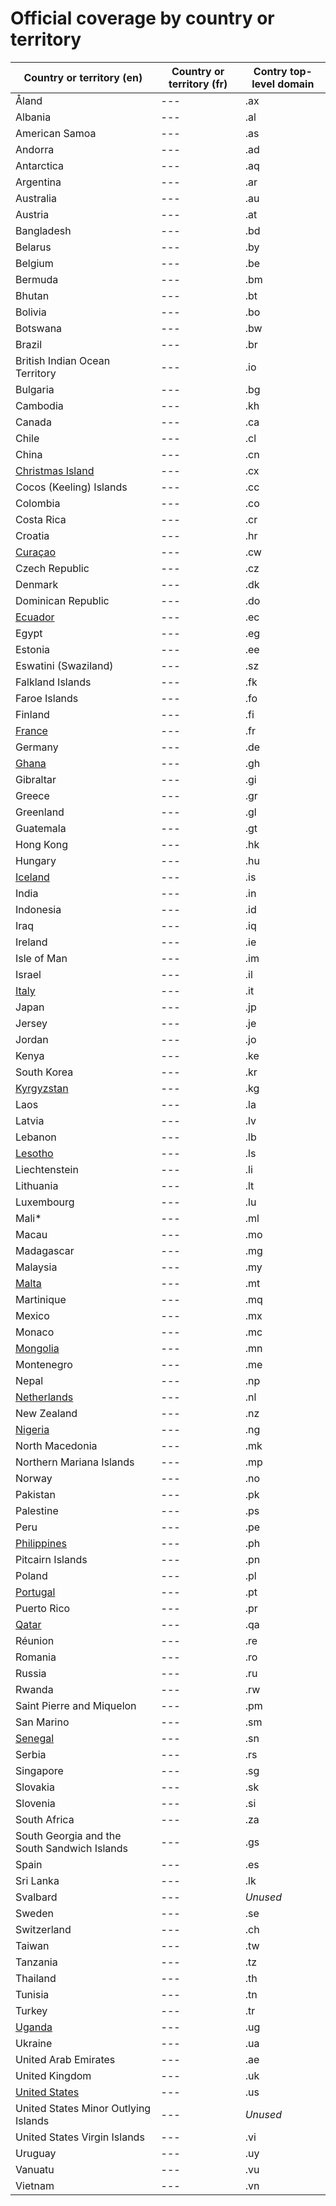 # Official coverage by country οr territory

Country οr territory (en) | Country οr territory (fr) | Contry top-level domain 
--- | --- | --- |
Åland | --- | .ax |
Albania | --- | .al |
American Samoa | --- | .as |
Andorra | --- | .ad |
Antarctica | --- | .aq |
Argentina | --- | .ar |
Australia | --- | .au |
Austria | --- | .at |
Bangladesh | --- | .bd |
Belarus | --- | .by |
Belgium | --- | .be |
Bermuda | --- | .bm |
Bhutan | --- | .bt |
Bolivia | --- | .bo |
Botswana | --- | .bw |
Brazil | --- | .br |
British Indian Ocean Territory | --- | .io |
Bulgaria | --- | .bg |
Cambodia | --- | .kh |
Canada | --- | .ca |
Chile | --- | .cl |
China | --- | .cn |
[Christmas Island](Christmas_Island.md) | --- | .cx |
Cocos (Keeling) Islands | --- | .cc |
Colombia | --- | .co |
Costa Rica | --- | .cr |
Croatia | --- | .hr |
[Curaçao](Curacao.md) | --- | .cw |
Czech Republic | --- | .cz |
Denmark | --- | .dk |
Dominican Republic | --- | .do |
[Ecuador](Ecuador.md) | --- | .ec |
Egypt | --- | .eg |
Estonia | --- | .ee |
Eswatini (Swaziland) | --- | .sz |
Falkland Islands | --- | .fk |
Faroe Islands | --- | .fo |
Finland | --- | .fi |
[France](France.md) | --- | .fr |
Germany | --- | .de |
[Ghana](Ghana.md) | --- | .gh |
Gibraltar | --- | .gi |
Greece | --- | .gr |
Greenland | --- | .gl |
Guatemala | --- | .gt |
Hong Kong | --- | .hk |
Hungary | --- | .hu |
[Iceland](Iceland.md) | --- | .is |
India | --- | .in |
Indonesia | --- | .id |
Iraq | --- | .iq |
Ireland | --- | .ie |
Isle of Man | --- | .im |
Israel | --- | .il |
[Italy](Italy.md) | --- | .it |
Japan | --- | .jp |
Jersey | --- | .je |
Jordan | --- | .jo |
Kenya | --- | .ke |
South Korea | --- | .kr |
[Kyrgyzstan](Kyrgyzstan.md) | --- | .kg |
Laos | --- | .la |
Latvia | --- | .lv |
Lebanon | --- | .lb |
[Lesotho](Lesotho.md) | --- | .ls |
Liechtenstein | --- | .li |
Lithuania | --- | .lt |
Luxembourg | --- | .lu |
Mali* | --- | .ml |
Macau | --- | .mo |
Madagascar | --- | .mg |
Malaysia | --- | .my |
[Malta](Malta.md) | --- | .mt |
Martinique | --- | .mq |
Mexico | --- | .mx |
Monaco | --- | .mc |
[Mongolia](Mongolia.md) | --- | .mn |
Montenegro | --- | .me |
Nepal | --- | .np |
[Netherlands](Netherlands.md) | --- | .nl |
New Zealand | --- | .nz |
[Nigeria](Nigeria.md) | --- | .ng |
North Macedonia | --- | .mk |
Northern Mariana Islands | --- | .mp |
Norway | --- | .no |
Pakistan | --- | .pk |
Palestine | --- | .ps |
Peru | --- | .pe |
[Philippines](Philippines.md) | --- | .ph |
Pitcairn Islands | --- | .pn |
Poland | --- | .pl |
[Portugal](Portugal.md) | --- | .pt |
Puerto Rico | --- | .pr |
[Qatar](Qatar.md) | --- | .qa |
Réunion | --- | .re |
Romania | --- | .ro |
Russia | --- | .ru |
Rwanda | --- | .rw |
Saint Pierre and Miquelon | --- | .pm |
San Marino | --- | .sm |
[Senegal](Senegal.md) | --- | .sn |
Serbia | --- | .rs |
Singapore | --- | .sg |
Slovakia | --- | .sk |
Slovenia | --- | .si |
South Africa | --- | .za |
South Georgia and the South Sandwich Islands | --- | .gs |
Spain | --- | .es |
Sri Lanka | --- | .lk |
Svalbard | --- | *Unused* |
Sweden | --- | .se |
Switzerland | --- | .ch |
Taiwan | --- | .tw |
Tanzania | --- | .tz |
Thailand | --- | .th |
Tunisia | --- | .tn |
Turkey | --- | .tr |
[Uganda](Uganda.md) | --- | .ug |
Ukraine | --- | .ua |
United Arab Emirates | --- | .ae |
United Kingdom | --- | .uk |
[United States](United_States.md) | --- | .us |
United States Minor Outlying Islands | --- | *Unused* |
United States Virgin Islands | --- | .vi |
Uruguay | --- | .uy |
Vanuatu | --- | .vu |
Vietnam | --- | .vn |
